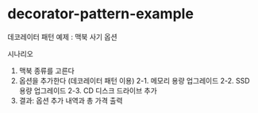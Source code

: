 # decorator-pattern-example
데코레이터 패턴 예제 : 맥북 사기 옵션

시나리오

1. 맥북 종류를 고른다
2. 옵션을 추가한다 (데코레이터 패턴 이용)
 2-1. 메모리 용량 업그레이드
 2-2. SSD 용량 업그레이드
 2-3. CD 디스크 드라이브 추가
3. 결과: 옵션 추가 내역과 총 가격 출력
